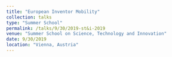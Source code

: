 ```yaml
---
title: "European Inventor Mobility"
collection: talks
type: "Summer School"
permalink: /talks/9/30/2019-st&i-2019
venue: "Summer School on Science, Technology and Innovation"
date: 9/30/2019
location: "Vienna, Austria"
---
```

